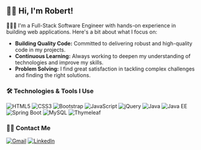 ## <span>&#128075;&#127996;</span> Hi, I'm Robert!

👨🏻‍💻 I'm a Full-Stack Software Engineer with hands-on experience in building web applications. Here's a bit about what I focus on:

- **Building Quality Code:** Committed to delivering robust and high-quality code in my projects.
- **Continuous Learning:** Always working to deepen my understanding of technologies and improve my skills.
- **Problem Solving:** I find great satisfaction in tackling complex challenges and finding the right solutions.


### 🛠️ Technologies & Tools I Use

 ![HTML5](https://img.shields.io/badge/-HTML5-E34F26?style=flat-square&logo=html5&logoColor=white)
 ![CSS3](https://img.shields.io/badge/-CSS3-1572B6?style=flat-square&logo=css3)
 ![Bootstrap](https://img.shields.io/badge/-Bootstrap-563D7C?style=flat-square&logo=bootstrap)
 ![JavaScript](https://img.shields.io/badge/-JavaScript-F7DF1E?style=flat-square&logo=javascript&logoColor=black)
 ![jQuery](https://img.shields.io/badge/-jQuery-0769AD?style=flat-square&logo=jquery&logoColor=white)
 ![Java](https://img.shields.io/badge/-Java-007396?style=flat-square&logo=java)
 ![Java EE](https://img.shields.io/badge/-Java%20EE-007396?style=flat-square&logo=java)
 ![Spring Boot](https://img.shields.io/badge/-Spring%20Boot-6DB33F?style=flat-square&logo=spring&logoColor=white)
 ![MySQL](https://img.shields.io/badge/-MySQL-4479A1?style=flat-square&logo=mysql&logoColor=white)
 ![Thymeleaf](https://img.shields.io/badge/-Thymeleaf-005F0F?style=flat-square&logo=thymeleaf&logoColor=white)

### 🤝🏻 Contact Me

[![Gmail](https://img.shields.io/badge/Gmail-D14836?style=for-the-badge&logo=gmail&logoColor=white)](mailto:robert.j.mendez3@gmail.com) [![LinkedIn](https://img.shields.io/badge/LinkedIn-0077B5?style=for-the-badge&logo=linkedin&logoColor=white)](https://www.linkedin.com/in/robert-j-mendez/)
